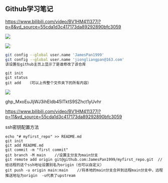 ## Github学习笔记

https://www.bilibili.com/video/BV1HM411377j?p=8&vd_source=55cda1d3c417173da89292890bfc3059

![](/home/melodic/James_workspace/github_learning/figure/image-20231227165058475.png)

![](/home/melodic/James_workspace/github_learning/figure/image-20231227202143234.png)

```sh
git config --global user.name 'JamesPan1999'
git config --global user.name 'jiongliangpan@163.com'
该设置在github主页上显示了是谁修改了该仓库
```

```
git init
git status
git add   （可以上传整个文件夹下的所有内容）

```

![](/home/melodic/James_workspace/github_learning/figure/gir_rm.png)

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



https://www.bilibili.com/video/BV1HM411377j?p=11&vd_source=55cda1d3c417173da89292890bfc3059

ssh密钥配置方法



```shell
echo "# myfirst_repo" >> README.md
git init
git add README.md
git commit -m "first commit"
git branch -M main    //设置主分支为main分支
git remote add origin git@github.com:JamesPan1999/myfirst_repo.git  //给远程的这个ssh地址设置别名为origin（也可以自定义）
git push -u origin main:main    //将本地的main分支合并到远程main分支中，远程推送地址为origin  -u代表了upstream
```

